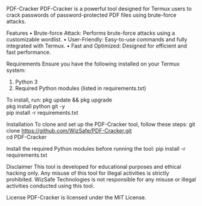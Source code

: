 PDF-Cracker
PDF-Cracker is a powerful tool designed for Termux users to crack passwords of password-protected PDF files using brute-force attacks.

Features
• Brute-force Attack: Performs brute-force attacks using a customizable wordlist.
• User-Friendly: Easy-to-use commands and fully integrated with Termux.
• Fast and Optimized: Designed for efficient and fast performance.

Requirements
Ensure you have the following installed on your Termux system:
1. Python 3
2. Required Python modules (listed in requirements.txt)

To install, run:
pkg update && pkg upgrade  
pkg install python git -y  
pip install -r requirements.txt  

Installation
To clone and set up the PDF-Cracker tool, follow these steps:
git clone https://github.com/WizSafe/PDF-Cracker.git  
cd PDF-Cracker  

Install the required Python modules before running the tool:
pip install -r requirements.txt  

Disclaimer
This tool is developed for educational purposes and ethical hacking only. Any misuse of this tool for illegal activities is strictly prohibited. WizSafe Technologies is not responsible for any misuse or illegal activities conducted using this tool.

License
PDF-Cracker is licensed under the MIT License.
